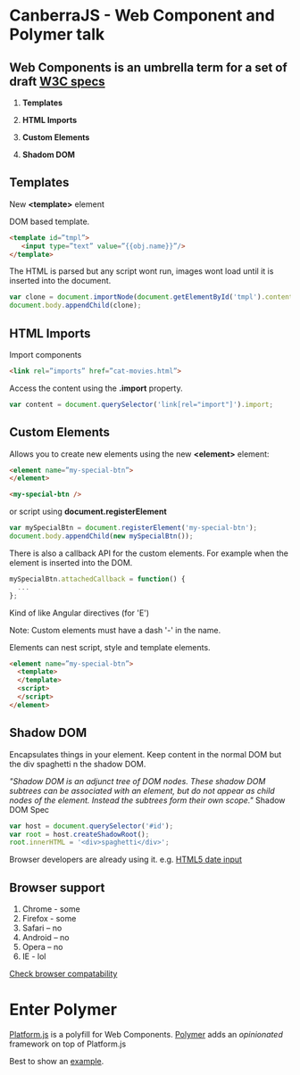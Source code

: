 CanberraJS - Web Component and Polymer talk
=============================

## Web Components is an umbrella term for a set of draft [W3C specs](http://www.w3.org/TR/components-intro/)

1. **Templates**

2. **HTML Imports**

3. **Custom Elements**

4. **Shadom DOM**




## Templates

New **&lt;template&gt;** element

DOM based template.


```html
<template id=”tmpl”>
   <input type=”text” value=”{{obj.name}}”/>
</template>
```

The HTML is parsed but any script wont run, images wont load until it is inserted into the document.

```javascript
var clone = document.importNode(document.getElementById('tmpl').content, true);
document.body.appendChild(clone);
```


## HTML Imports

Import components

```html
<link rel=”imports” href=”cat-movies.html”>
```

Access the content using the **.import** property.

```javascript
var content = document.querySelector('link[rel="import"]').import;
```

## Custom Elements



Allows you to create new elements using the new **&lt;element&gt;** element:

```html
<element name=”my-special-btn”>
</element>

<my-special-btn />
```

or script using **document.registerElement** 

```javascript
var mySpecialBtn = document.registerElement('my-special-btn');
document.body.appendChild(new mySpecialBtn());
```

There is also a callback API for the custom elements. For example when the element is inserted into the DOM.

```javascript
mySpecialBtn.attachedCallback = function() {
  ...
};
```

Kind of like Angular directives (for 'E')

Note: Custom elements must have a dash '-' in the name.


Elements can nest script, style and template elements.

```html
<element name=”my-special-btn”>
  <template>
  </template>
  <script>
  </script>
</element>
```


## Shadow DOM
Encapsulates things in your element. 
Keep content in the normal DOM but the div spaghetti n the shadow DOM.

*"Shadow DOM is an adjunct tree of DOM nodes. These shadow DOM subtrees can be associated with an element, but do not appear as child nodes of the element. Instead the subtrees form their own scope."* 
Shadow DOM Spec

```javascript
var host = document.querySelector('#id');
var root = host.createShadowRoot();
root.innerHTML = '<div>spaghetti</div>';
```

Browser developers are already using it. e.g.  [HTML5 date input](http://www.wufoo.com/html5/types/4-date.html)



## Browser support 

1. Chrome - some
2. Firefox - some
3. Safari – no
4. Android – no
5. Opera – no
6. IE - lol

[Check browser compatability](http://jonrimmer.github.io/are-we-componentized-yet/)

# Enter Polymer
[Platform.js](https://github.com/Polymer/platform) is a polyfill for Web Components. 
[Polymer](http://www.polymer-project.org/) adds an *opinionated* framework on top of Platform.js

Best to show an [example](https://github.com/alphillips/geo-map).





